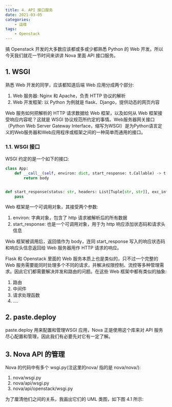 ```yaml
---
title: 4. API 接口服务
date: 2021-03-05
categories:
    - 运维
tags:
	- Openstack
---
```


搞 Openstack 开发的大多数应该都或多或少都熟悉 Python 的 Web 开发。所以今天我们就花一节时间来讲讲 Nova 里面 API 接口服务。
<!-- more -->

## 1. WSGI
熟悉 Web 开发的同学，应该都知道后端 Web 应用分成两个部分:
1. Web 服务器: Nginx 和 Apache，负责 HTTP 协议的解析
2. Web 开发框架: 以 Python 为例就是 flask、Django，提供动态的网页内容

Web 服务如何把解析的 HTTP 请求数据给 Web 框架，以及如何从 Web 框架接受响应内容呢？这就是 WSGI 协议规范所约定的事情。Web服务器网关接口（Python Web Server Gateway Interface，缩写为WSGI）是为Python语言定义的Web服务器和Web应用程序或框架之间的一种简单而通用的接口。

### 1.1. WSGI 接口
WSGI 约定的是一个如下的接口:

```python
class App:
    def __call__(self, environ: dict, start_response: t.Callable) -> t.Any:
        return body


def start_response(status: str, headers: List[Tuple[str, str]], exc_info: Optional[_OptExcInfo]) : 
    pass
```

Web 框架是一个可调用对象，其接受两个参数:
1. environ: 字典对象，包含了 http 请求被解析后的所有数据
2. start_response: 也是一个可调用对象，用于为 http 响应添加状态码和请求头信息

Web 框架被调用后，返回值作为 body，连同 start_response 写入的响应状态码和响应头信息返回给 Web 服务器用作 HTTP 请求的响应。

Flask 和 Openstack 里面的 Web 服务本质上也是类似的，只不过一个完整的 Web 服务需要能同时处理多个不同的请求，并解决权限控制、流控等多种管理需求。因此它们都需要解决并发和路由的问题。在这些 Web 框架中都有类似的抽象:
1. 路由
2. 中间件
3. 请求处理函数
4. ....

## 2. paste.deploy
paste.deploy 用来配置和管理WSGI 应用，Nova 正是使用这个库来对 API 服务尽心配置和管理，因此我们有必要先对它有一定了解。


## 3. Nova API 的管理
Nova 的代码中有多个 wsgi.py(注这里的nova/ 指的是 nova/nova/):
1. nova/wsgi.py
2. nova/api/wsgi.py
3. nova/api/openstack/wsgi.py

为了厘清他们之间的关系，我画出它们的 UML 类图，如下图 4.1 所示:

